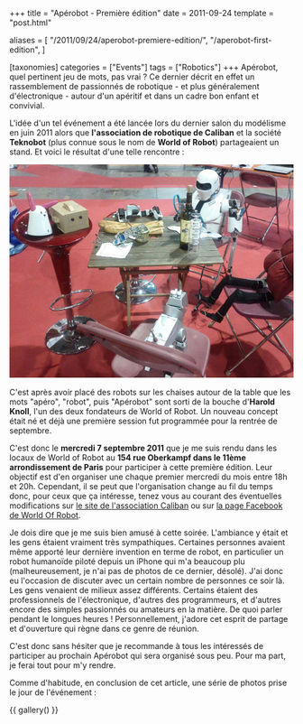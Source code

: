 +++
title = "Apérobot - Première édition"
date = 2011-09-24
template = "post.html"

aliases = [
  "/2011/09/24/aperobot-premiere-edition/",
  "/aperobot-first-edition",
]

[taxonomies]
categories = ["Events"]
tags = ["Robotics"]
+++
Apérobot, quel pertinent jeu de mots, pas vrai ? Ce dernier décrit en effet un
rassemblement de passionnés de robotique - et plus généralement d'électronique -
autour d'un apéritif et dans un cadre bon enfant et convivial.

L'idée d'un tel événement a été lancée lors du dernier salon du modélisme en
juin 2011 alors que **l'association de robotique de Caliban** et la société
**Teknobot** (plus connue sous le nom de **World of Robot**) partageaient un
stand. Et voici le résultat d'une telle rencontre :

![Apérobot - Salon du modélisme](/posts/aperobot-first-edition/aperobot-premiere-edition-1.jpg)

<!-- more -->

C'est après avoir placé des robots sur les chaises autour de la table que les
mots "apéro", "robot", puis "Apérobot" sont sorti de la bouche d'**Harold
Knoll**, l'un des deux fondateurs de World of Robot. Un nouveau concept était né
et déjà une première session fut programmée pour la rentrée de septembre.

C'est donc le **mercredi 7 septembre 2011** que je me suis rendu dans les locaux
de World of Robot au **154 rue Oberkampf dans le 11ème arrondissement de Paris**
pour participer à cette première édition. Leur objectif est d'en organiser une
chaque premier mercredi du mois entre 18h et 20h. Cependant, il se peut que
l'organisation change au fil du temps donc, pour ceux que ça intéresse, tenez
vous au courant des éventuelles modifications sur [le site de l'association
Caliban][site-caliban] ou sur [la page Facebook de World Of
Robot][facebook-world-of-robot].

Je dois dire que je me suis bien amusé à cette soirée. L'ambiance y était et les
gens étaient vraiment très sympathiques. Certaines personnes avaient même
apporté leur dernière invention en terme de robot, en particulier un robot
humanoïde piloté depuis un iPhone qui m'a beaucoup plu (malheureusement, je n'ai
pas de photos de ce dernier, désolé). J'ai donc eu l'occasion de discuter avec
un certain nombre de personnes ce soir là. Les gens venaient de milieux assez
différents. Certains étaient des professionnels de l'électronique, d'autres des
programmeurs, et d'autres encore des simples passionnés ou amateurs en la
matière. De quoi parler pendant le longues heures ! Personnellement, j'adore cet
esprit de partage et d'ouverture qui règne dans ce genre de réunion.

C'est donc sans hésiter que je recommande à tous les intéressés de participer au
prochain Apérobot qui sera organisé sous peu. Pour ma part, je ferai tout pour
m'y rendre.

Comme d'habitude, en conclusion de cet article, une série de photos prise le
jour de l'événement :

{{ gallery() }}

 [site-caliban]: https://caliban-asso.fr "Association Caliban"
 [facebook-world-of-robot]: https://www.facebook.com/pages/World-Of-Robot/164886823512 "Page Facebook de World Of Robot"
